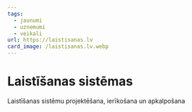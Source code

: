 ```yaml
---
tags:
  - jaunumi
  - uznemumi
  - veikali
url: https://laistisanas.lv
card_image: /laistisanas.lv.webp
---
```


# Laistīšanas sistēmas

Laistīšanas sistēmu projektēšana, ierīkošana un apkalpošana
